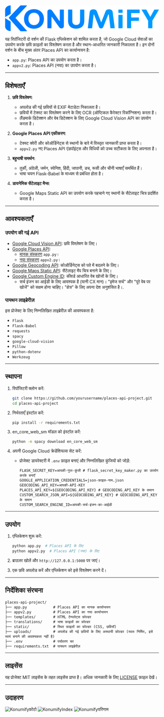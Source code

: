 ![KonumifyLogo](../static/konumify.png)

यह रिपॉजिटरी दो वर्शन की Flask एप्लिकेशन को शामिल करता है, जो Google Cloud सेवाओं का उपयोग करके छवि फ़ाइलों का विश्लेषण करता है और स्थान-आधारित जानकारी निकालता है। इन दोनों वर्शन के बीच मुख्य अंतर Places API का कार्यान्वयन है:

- `app.py`: Places API का उपयोग करता है।
- `appv2.py`: Places API (नया) का उपयोग करता है।

---

## विशेषताएँ

1. **छवि विश्लेषण**:
   - अपलोड की गई छवियों से EXIF मेटाडेटा निकालता है।
   - छवियों में टेक्स्ट का विश्लेषण करने के लिए OCR (ऑप्टिकल कैरेक्टर रिकॉग्निशन) करता है।
   - लैंडमार्क डिटेक्शन और वेब डिटेक्शन के लिए Google Cloud Vision API का उपयोग करता है।

2. **Google Places API एकीकरण**:
   - टेक्स्ट क्वेरी और कोऑर्डिनेट्स से स्थानों के बारे में विस्तृत जानकारी प्राप्त करता है।
   - `appv2.py` नए Places API एंडपॉइंट्स और विधियों को उच्च सटीकता के लिए अपनाता है।

3. **बहुभाषी समर्थन**:
   - तुर्की, अंग्रेज़ी, जर्मन, स्पेनिश, हिंदी, जापानी, डच, रूसी और चीनी भाषाएँ समर्थित हैं।
   - भाषा चयन Flask-Babel के माध्यम से प्रबंधित होता है।

4. **डायनेमिक सैटेलाइट मैप्स**:
   - Google Maps Static API का उपयोग करके पहचाने गए स्थानों के सैटेलाइट चित्र प्रदर्शित करता है।

---

## आवश्यकताएँ

### उपयोग की गई API

- [Google Cloud Vision API](https://cloud.google.com/vision/docs): छवि विश्लेषण के लिए।
- [Google Places API](https://developers.google.com/maps/documentation/places/web-service/choose-api):
  - [मानक संस्करण](https://developers.google.com/maps/documentation/places/web-service/search) `app.py`।
  - [नया संस्करण](https://developers.google.com/maps/documentation/places/web-service/op-overview) `appv2.py`।
- [Google Geocoding API](https://developers.google.com/maps/documentation/geocoding): कोऑर्डिनेट्स को पते में बदलने के लिए।
- [Google Maps Static API](https://developers.google.com/maps/documentation/maps-static): सैटेलाइट मैप चित्र बनाने के लिए।
- [Google Custom Engine ID](https://programmablesearchengine.google.com/controlpanel/all): कीवर्ड आधारित वेब खोजों के लिए।
  - सर्च इंजन का आईडी के लिए आवश्यक है (यानी CX मान)। "इमेज सर्च" और "पूरे वेब पर खोजें" को सक्षम होना चाहिए। "क्षेत्र" के लिए अपना देश अनुशंसित है।.

### पायथन लाइब्रेरीज़

इस प्रोजेक्ट के लिए निम्नलिखित लाइब्रेरीज़ की आवश्यकता है:

- `Flask`
- `Flask-Babel`
- `requests`
- `spacy`
- `google-cloud-vision`
- `Pillow`
- `python-dotenv`
- `Werkzeug`

---

## स्थापना

1. रिपॉजिटरी क्लोन करें:
   ```bash
   git clone https://github.com/yourusername/places-api-project.git
   cd places-api-project
   ```

2. निर्भरताएँ इंस्टॉल करें:
   ```bash
   pip install -r requirements.txt
   ```

3. en_core_web_sm मॉडल को इंस्टॉल करें:
   ```bash
   python -m spacy download en_core_web_sm
   ```

4. अपनी Google Cloud क्रेडेंशियल्स सेट करें:
   - प्रोजेक्ट डायरेक्टरी में `.env` फ़ाइल बनाएं और निम्नलिखित कुंजियों को जोड़ें:
     ```env
     FLASK_SECRET_KEY=आपकी-गुप्त-कुंजी # flask_secret_key_maker.py का उपयोग करके बनाएँ
     GOOGLE_APPLICATION_CREDENTIALS=json-फ़ाइल-नाम.json
     GEOCODING_API_KEY=आपकी-API-KEY
     PLACES_API_KEY=${GEOCODING_API_KEY} # GEOCODING_API_KEY के समान
     CUSTOM_SEARCH_JSON_API=${GEOCODING_API_KEY} # GEOCODING_API_KEY के समान
     CUSTOM_SEARCH_ENGINE_ID=आपकी-सर्च-इंजन-का-आईडी
     ```

---

## उपयोग

1. एप्लिकेशन शुरू करें:
   ```bash
   python app.py  # Places API के लिए
   python appv2.py  # Places API (नया) के लिए
   ```

2. ब्राउज़र खोलें और `http://127.0.0.1:5000` पर जाएं।

3. एक छवि अपलोड करें और एप्लिकेशन को इसे विश्लेषण करने दें।

---

## निर्देशिका संरचना

```
places-api-project/
├── app.py            # Places API का मानक कार्यान्वयन
├── appv2.py          # Places API का नया कार्यान्वयन
├── templates/        # HTML टेम्पलेट्स फ़ोल्डर
├── translations/     # भाषा फ़ाइलों का फ़ोल्डर
├── static/           # स्थिर फ़ाइलों का फ़ोल्डर (CSS, छवियाँ)
├── uploads/          # अपलोड की गई छवियों के लिए अस्थायी फ़ोल्डर (स्वतः निर्मित, इसे स्वयं बनाने की आवश्यकता नहीं है)
├── .env              # पर्यावरण चर
├── requirements.txt  # पायथन लाइब्रेरीज़
```

---

## लाइसेंस

यह प्रोजेक्ट MIT लाइसेंस के तहत लाइसेंस प्राप्त है। अधिक जानकारी के लिए [LICENSE](LICENSE) फ़ाइल देखें।

---

## उदाहरण
![Konumifyफ़ोटो](https://i.imgur.com/ovvhnKq.jpeg)
![KonumifyIndex](https://i.imgur.com/2DP8HCz.png)
![Konumifyपरिणाम](https://i.imgur.com/DUHpuXp.png)
